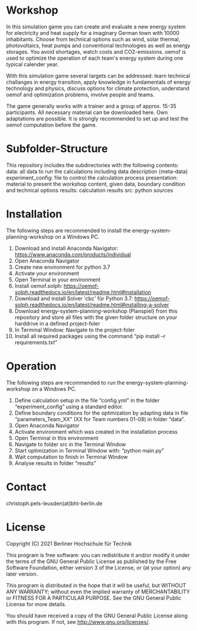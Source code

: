 # Workshop
In this simulation game you can create and evaluate a new energy system for electricity and heat supply for a imaginary German town with 10000 inhabitants. Choose from technical options such as wind, solar thermal, photovoltaics, heat pumps and conventional technologies as well as energy storages. You avoid shortages, watch costs and CO2-emissions. oemof is used to optimize the operation of each team's energy system during one typical calender year.  

With this simulation game several targets can be addressed: learn technical challanges in energy transition, apply knowledge in fundamentals of energy technology and physics, discuss options for climate protection, understand oemof and optimization problems, involve people and teams.

The game generally works with a trainer and a group of approx. 15-35 participants. All necessary material can be downloaded here. Own adaptations are possible. It is strongly recommended to set up and test the oemof computation before the game.

# Subfolder-Structure
This repository includes the subdirectories with the following contents:
data: all data to run the calculations including data description (meta-data)
experiment_config: file to control the calculation process
presentation: material to present the workshop content, given data, boundary condition and technical options
results: calculation results
src: python sources

# Installation
The following steps are recommended to install the energy-system-planning-workshop on a Windows PC.

1.	Download and install Anaconda Navigator: https://www.anaconda.com/products/individual
2.	Open Anaconda Navigator
3.	Create new environment for python 3.7
4.	Activate your environment
5.	Open Terminal in your environment
6.	Install oemof.solph: https://oemof-solph.readthedocs.io/en/latest/readme.html#installation
7.	Download and install Solver 'cbc' für Python 3.7: https://oemof-solph.readthedocs.io/en/latest/readme.html#installing-a-solver
8.	Download energy-system-planning-workshop (Planspiel) from this repository and store all files with the given folder structure on your harddrive in a defined project-foler
9.	In Terminal Window: Navigate to the project-foler
10.	Install all required packages using the command “pip install –r requirements.txt”

# Operation
The following steps are recommended to run the energy-system-planning-workshop on a Windows PC.

1.	Define calculation setup in the file “config.yml” in the folder “experiment_config” using a standard editor.
2.	Define boundary conditions for the optimization by adapting data in file “parameters_Team_XX” (XX for Team numbers 01-08) in folder “data”.
3.	Open Anaconda Navigator
4.	Activate environment which was created in the installation process
5.	Open Terminal in this environment
6.	Navigate to folder src in the Terminal Window
7.	Start optimization in Terminal Window with: “python main.py”
8.	Wait computation to finish in Terminal Window
9.	Analyse results in folder “results”

# Contact
christoph.pels-leusden(at)bht-berlin.de

# License
Copyright (C) 2021 Berliner Hochschule für Technik

This program is free software: you can redistribute it and/or modify
it under the terms of the GNU General Public License as published by
the Free Software Foundation, either version 3 of the License, or
(at your option) any later version.

This program is distributed in the hope that it will be useful,
but WITHOUT ANY WARRANTY; without even the implied warranty of
MERCHANTABILITY or FITNESS FOR A PARTICULAR PURPOSE.  See the
GNU General Public License for more details.

You should have received a copy of the GNU General Public License
along with this program.  If not, see http://www.gnu.org/licenses/.
